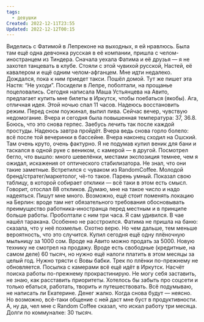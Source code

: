 ```yaml
---
tags:
  - девушки
Created: 2022-12-11T23:55
Updated: 2022-12-12T00:15
---
```

Виделись с Фатимой в Лепреконе на выходных, я ей нравлюсь. Была там ещё одна девчонка русская в её компании, пришла с челом-иностранцем из Тиндера. Сначала уехала Фатима и её друзья — я не захотел танцевать в клубе. Стояли с этой чувихой русской, Настей, её кавалером и ещё одним челом-афганцем. Мне идти недалеко. Дождался, пока к ним приедет такси. Пошёл домой. Тут же пишет эта Настя: “Не уходи”.
Посидели в Лепре, поболтали, на прощанье поцеловались.
Сегодня написала Маша Устьянцева на Авито, предлагает купить мне билеты в Иркутск, чтобы поебаться (якобы). Ага, отличная идея.
Этой ночью спал 11 часов. Надеюсь восстановить режим. Перед сном поужинал, выпил пива. Сейчас вечер, чувствую недомогание. Вчера и сегодня была повышенная температура: 37, 36.8. Боюсь, что это снова герпес. Заебусь лечить так после каждой простуды. Надеюсь завтра пройдёт. Вчера ведь снова горло болело: всё после той вечеринки в бассейне.
Вчера наконец сходил на Ошский. Там очень круто, очень фактурно. Я не подумав купил веник для бани и таскался в одной руке с веником, с камерой — в другой. Посмотрел бегло, что вышло: много шевелёнки, местами экспозиция темнее, чем я ожидал, искажения от оптического стабилизатора. Не знал, что они такие заметные.
Встретился с чуваком из RandomCoffee. Молодой бренд/стратег/маркетолог, чё-то такое. Парень умный. Показал свою таблицу, в которой собирает отклики — всё таки в этом есть смысл. Говорит, отослал 88 откликов. Думаю, мне на такое число и надо надеяться. Пишут мне много. Возможно, ещё стоит поменять локацию на Берлин: вроде там нет обязательного требования обосновывать преимущество работника-иностранца перед местным и в принципе больше работы.
Проболтали с ним три часа. Я сам удивился. В чае нашёл таракана. Особенно не расстроился.
Фатима не пришла на баню: сказала, что у неё похмелье. Охотно верю. Но чем дальше, тем меньше вероятность, что это случится.
Купил сегодня ещё одну плёночную мыльницу за 1000 сом. Вроде на Авито можно продать за 5000. Новую технику не смотрел на продажу. Вроде есть свободные (кредитные, на самом деле) 60 тысяч, но нужно ещё налоги платить в этом месяцы за целый год. Нужно трясти с Вовы бабки. Трек по плёнки по-прежнему не обновляется. Посылка с камерами всё ещё идёт в Иркутск.
Насчёт поиска работы по-прежнему прокрастинирую. Не могу себя заставить, не знаю, как расставить приоритеты. Хотелось бы забыть про соцсети и только ебаться, работать, творить и путешествовать.
Всё подумываю, не написать ли Екатерине. Денег жалко. Когда снова будут — неясно. Но возможно, всё-таки общение с ней даст мне буст в продуктивности. А, ну да, чел мне с Random Coffee сказал, что искал работу три месяца.
Долги по коммуналке: 30 тысяч.